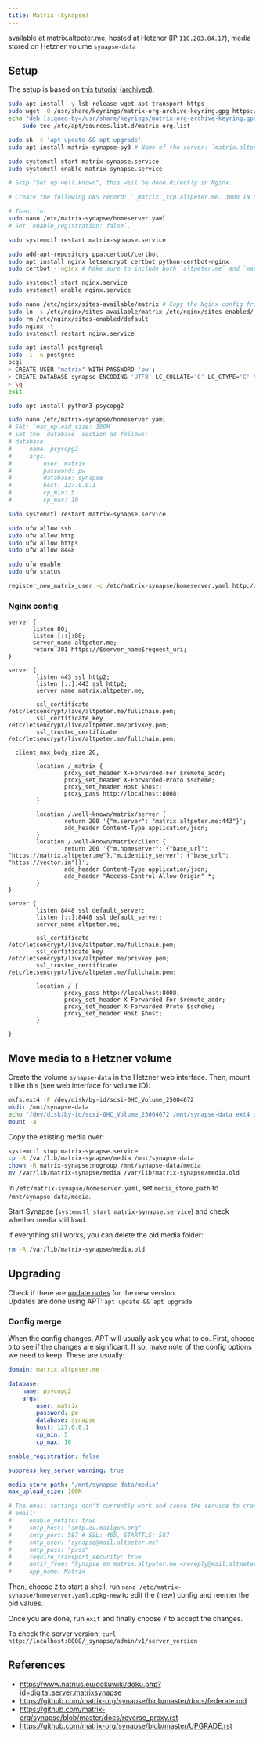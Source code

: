 ```yaml
---
title: Matrix (Synapse)
---
```


available at matrix.altpeter.me, hosted at Hetzner (IP `116.203.84.17`), media stored on Hetzner volume `synapse-data`

## Setup

The setup is based on [this tutorial](https://www.natrius.eu/dokuwiki/doku.php?id=digital:server:matrixsynapse) ([archived](https://web.archive.org/web/20190630102721/https://www.natrius.eu/dokuwiki/doku.php?id=digital:server:matrixsynapse)).

```sh
sudo apt install -y lsb-release wget apt-transport-https
sudo wget -O /usr/share/keyrings/matrix-org-archive-keyring.gpg https://packages.matrix.org/debian/matrix-org-archive-keyring.gpg
echo "deb [signed-by=/usr/share/keyrings/matrix-org-archive-keyring.gpg] https://packages.matrix.org/debian/ $(lsb_release -cs) main" |
    sudo tee /etc/apt/sources.list.d/matrix-org.list

sudo sh -c 'apt update && apt upgrade'
sudo apt install matrix-synapse-py3 # Name of the server: `matrix.altpeter.me`, Report anonymous statistics: Yes

sudo systemctl start matrix-synapse.service
sudo systemctl enable matrix-synapse.service

# Skip "Set up well.known", this will be done directly in Nginx.

# Create the following DNS record: `_matrix._tcp.altpeter.me. 3600 IN SRV 10 5 443 matrix.altpeter.me.`

# Then, in:
sudo nano /etc/matrix-synapse/homeserver.yaml
# Set `enable_registration: false`.

sudo systemctl restart matrix-synapse.service

sudo add-apt-repository ppa:certbot/certbot
sudo apt install nginx letsencrypt certbot python-certbot-nginx
sudo certbot --nginx # Make sure to include both `altpeter.me` and `matrix.altpeter.me`. Cronjob is automatically installed in `/etc/cron.d/certbot`

sudo systemctl start nginx.service
sudo systemctl enable nginx.service

sudo nano /etc/nginx/sites-available/matrix # Copy the Nginx config from below
sudo ln -s /etc/nginx/sites-available/matrix /etc/nginx/sites-enabled/
sudo rm /etc/nginx/sites-enabled/default
sudo nginx -t
sudo systemctl restart nginx.service

sudo apt install postgresql
sudo -i -u postgres
psql
> CREATE USER "matrix" WITH PASSWORD 'pw';
> CREATE DATABASE synapse ENCODING 'UTF8' LC_COLLATE='C' LC_CTYPE='C' template=template0 OWNER "matrix";
> \q
exit

sudo apt install python3-psycopg2

sudo nano /etc/matrix-synapse/homeserver.yaml
# Set: `max_upload_size: 100M`
# Set the `database` section as follows:
# database:
#     name: psycopg2
#     args:
#         user: matrix
#         password: pw
#         database: synapse
#         host: 127.0.0.1
#         cp_min: 5
#         cp_max: 10

sudo systemctl restart matrix-synapse.service

sudo ufw allow ssh
sudo ufw allow http
sudo ufw allow https
sudo ufw allow 8448

sudo ufw enable
sudo ufw status

register_new_matrix_user -c /etc/matrix-synapse/homeserver.yaml http://localhost:8008
```

### Nginx config

```nginx
server {
       listen 80;
       listen [::]:80;  
       server_name altpeter.me;
       return 301 https://$server_name$request_uri;
}

server {
        listen 443 ssl http2;
        listen [::]:443 ssl http2;
        server_name matrix.altpeter.me;

        ssl_certificate /etc/letsencrypt/live/altpeter.me/fullchain.pem;
        ssl_certificate_key /etc/letsencrypt/live/altpeter.me/privkey.pem;
        ssl_trusted_certificate /etc/letsencrypt/live/altpeter.me/fullchain.pem;

  client_max_body_size 2G;

        location /_matrix {
                proxy_set_header X-Forwarded-For $remote_addr;
                proxy_set_header X-Forwarded-Proto $scheme;
                proxy_set_header Host $host;
                proxy_pass http://localhost:8008;
        }

        location /.well-known/matrix/server {
                return 200 '{"m.server": "matrix.altpeter.me:443"}';
                add_header Content-Type application/json;
        }
        location /.well-known/matrix/client {
                return 200 '{"m.homeserver": {"base_url": "https://matrix.altpeter.me"},"m.identity_server": {"base_url": "https://vector.im"}}';
                add_header Content-Type application/json;
                add_header "Access-Control-Allow-Origin" *;
        }
}

server {
        listen 8448 ssl default_server;
        listen [::]:8448 ssl default_server;
        server_name altpeter.me;

        ssl_certificate /etc/letsencrypt/live/altpeter.me/fullchain.pem;
        ssl_certificate_key /etc/letsencrypt/live/altpeter.me/privkey.pem;
        ssl_trusted_certificate /etc/letsencrypt/live/altpeter.me/fullchain.pem;

        location / {
                proxy_pass http://localhost:8008;
                proxy_set_header X-Forwarded-For $remote_addr;
                proxy_set_header X-Forwarded-Proto $scheme;
                proxy_set_header Host $host;
        }

}
```

## Move media to a Hetzner volume

Create the volume `synapse-data` in the Hetzner web interface. Then, mount it like this (see web interface for volume ID):

```sh
mkfs.ext4 -F /dev/disk/by-id/scsi-0HC_Volume_25004672
mkdir /mnt/synapse-data
echo "/dev/disk/by-id/scsi-0HC_Volume_25004672 /mnt/synapse-data ext4 discard,nofail,defaults 0 0" >> /etc/fstab
mount -a
```

Copy the existing media over:

```sh
systemctl stop matrix-synapse.service
cp -R /var/lib/matrix-synapse/media /mnt/synapse-data
chown -R matrix-synapse:nogroup /mnt/synapse-data/media
mv /var/lib/matrix-synapse/media /var/lib/matrix-synapse/media.old
```

In `/etc/matrix-synapse/homeserver.yaml`, set `media_store_path` to `/mnt/synapse-data/media`.

Start Synapse (`systemctl start matrix-synapse.service`) and check whether media still load.

If everything still works, you can delete the old media folder:

```sh
rm -R /var/lib/matrix-synapse/media.old
``` 

## Upgrading

Check if there are [update notes](https://github.com/matrix-org/synapse/blob/master/UPGRADE.rst) for the new version.  
Updates are done using APT: `apt update && apt upgrade`

### Config merge

When the config changes, APT will usually ask you what to do. First, choose `D` to see if the changes are signficant. If so, make note of the config options we need to keep. These are usually:

```yaml
domain: matrix.altpeter.me

database:
    name: psycopg2
    args:
        user: matrix
        password: pw
        database: synapse
        host: 127.0.0.1
        cp_min: 5
        cp_max: 10

enable_registration: false

suppress_key_server_warning: true

media_store_path: "/mnt/synapse-data/media"
max_upload_size: 100M

# The email settings don't currently work and cause the service to crash on startup for some reason. :(
# email:
#     enable_notifs: true 
#     smtp_host: "smtp.eu.mailgun.org"
#     smtp_port: 587 # SSL: 465, STARTTLS: 587
#     smtp_user: "synapse@mail.altpeter.me"
#     smtp_pass: "pass"
#     require_transport_security: true 
#     notif_from: "Synapse on matrix.altpeter.me <noreply@mail.altpeter.me>"
#     app_name: Matrix
```

Then, choose `Z` to start a shell, run `nano /etc/matrix-synapse/homeserver.yaml.dpkg-new` to edit the (new) config and reenter the old values.

Once you are done, run `exit` and finally choose `Y` to accept the changes.

To check the server version: `curl http://localhost:8008/_synapse/admin/v1/server_version`

## References

* https://www.natrius.eu/dokuwiki/doku.php?id=digital:server:matrixsynapse
* https://github.com/matrix-org/synapse/blob/master/docs/federate.md
* https://github.com/matrix-org/synapse/blob/master/docs/reverse_proxy.rst
* https://github.com/matrix-org/synapse/blob/master/UPGRADE.rst
